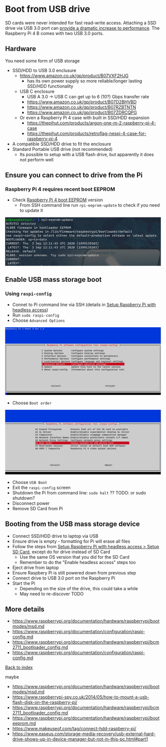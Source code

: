 # Boot from USB drive

SD cards were never intended for fast read-write access. Attaching a SSD drive via USB 3.0 port can [provide a dramatic increase to performance](https://www.tomshardware.com/uk/news/raspberry-pi-4-ssd-test,39811.html). The Raspberry Pi 4 B comes with two USB 3.0 ports.

## Hardware

You need some form of USB storage
* SSD/HDD to USB 3.0 enclusure
  * https://www.amazon.co.uk/gp/product/B07VXF2HJG
    * has its own power supply so more reliable/longer lasting SSD/HDD functionality
  * USB C enclosure
    * USB A 3.0 -> USB C can get up to 6 (10?) Gbps transfer rate
    * https://www.amazon.co.uk/gp/product/B07D2BHVBD
    * https://www.amazon.co.uk/gp/product/B07RZBTNTN
    * https://www.amazon.co.uk/gp/product/B07ZDRCQPG
  * Or even a Raspberry Pi 4 case with built in SSD/HDD expansion
    * https://thepihut.com/products/argon-one-m-2-raspberry-pi-4-case
    * https://thepihut.com/products/retroflag-nespi-4-case-for-raspberry-pi-4
* A compatible SSD/HDD drive to fit the enclosure
* Standard Portable USB drive (not recommended)
  * Its possible to setup with a USB flash drive, but apparently it does not perform well


## Ensure you can connect to drive from the Pi

### Raspberry Pi 4 requires recent boot EEPROM

* Check [Raspberry Pi 4 boot EEPROM](https://www.raspberrypi.org/documentation/hardware/raspberrypi/booteeprom.md) version
  * From SSH command line run `rpi-eeprom-update` to check if you need to update it

<img src="img/03_verify_eeprom_version.PNG" />


## Enable USB mass storage boot

### Using `raspi-config`

* Connet to Pi command line via SSH (details in [Setup Raspberry Pi with headless access](01_setup_headless_raspberry_pi.md))
* Run `sudo raspi-config`
* Choose `Advanced Options`

<img src="img/03_boot_options.PNG" />

* Choose `Boot order`

<img src="img/03_boot_order.PNG" />

* Choose `USB Boot`
* Exit the `raspi-config` screen
* Shutdown the Pi from command line: `sudo halt` ?? TODO: or sudo shutdown?
* Disconnect power
* Remove SD Card from Pi

## Booting from the USB mass storage device

* Connect SSD/HDD drive to laptop via USB
* Ensure drive is empty - formatting for Pi will erase all files
* Follow the steps from [Setup Raspberry Pi with headless access > Setup SD Card](01_setup_headless_raspberry_pi.md#setup-sd-card), except do for drive instead of SD Card
  * Use the same OS version that you did for the SD Card
  * Remember to do the "Enable headless access" steps too
* Eject drive from laptop
* Ensure Raspbery Pi is still powered down from previous step
* Connect drive to USB 3.0 port on the Raspberry Pi
* Start the Pi
  * Depending on the size of the drive, this could take a while
  * May need to re-discover TODO 

## More details

* https://www.raspberrypi.org/documentation/hardware/raspberrypi/bootmodes/msd.md
* https://www.raspberrypi.org/documentation/configuration/raspi-config.md
* https://www.raspberrypi.org/documentation/hardware/raspberrypi/bcm2711_bootloader_config.md
* https://www.raspberrypi.org/documentation/configuration/raspi-config.md

[Back to index](index.md)


maybe
* https://www.raspberrypi.org/documentation/hardware/raspberrypi/bootmodes/msd.md
* https://www.raspberrypi-spy.co.uk/2014/05/how-to-mount-a-usb-flash-disk-on-the-raspberry-pi/
* https://www.raspberrypi.org/documentation/hardware/raspberrypi/bcm2711_bootloader_config.md
* https://www.raspberrypi.org/documentation/hardware/raspberrypi/booteeprom.md 
* https://www.makeuseof.com/tag/connect-hdd-raspberry-pi/
* https://www.easeus.com/storage-media-recovery/usb-external-hard-drive-shows-up-in-device-manager-but-not-in-this-pc.html#part1